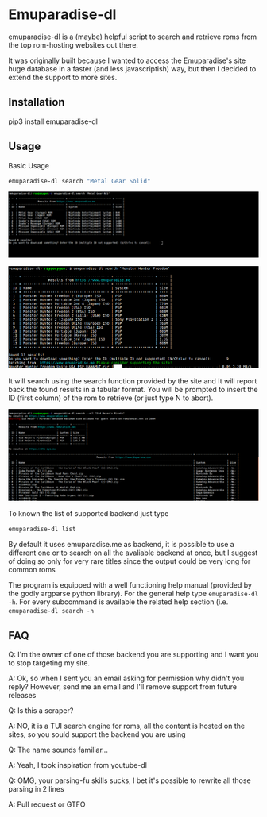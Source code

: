 # Emuparadise-dl

emuparadise-dl is a (maybe) helpful script to search and retrieve roms from the top rom-hosting websites out there.

It was originally built because I wanted to access the Emuparadise's site huge database in a faster (and less javascriptish) way, but then I decided to extend the support to more sites. 

## Installation

pip3 install emuparadise-dl

## Usage

Basic Usage

```bash
emuparadise-dl search "Metal Gear Solid"
```

![](screenshots/simple_search.png)

![](screenshots/simple_search_with_retrieve.png)

It will search using the search function provided by the site and It will report back the found results in a tabular format. You will be prompted to insert the ID (first column) of the rom to retrieve (or just type N to abort).

![](screenshots/all_search.png)

To known the list of supported backend just type

```bash
emuparadise-dl list
```

By default it uses emuparadise.me as backend, it is possible to use a different one or to search on all the avaliable backend at once, but I suggest of doing so only for very rare titles since the output could be very long for common roms 

The program is equipped with a well functioning help manual (provided by the godly argparse python library).
For the general help type ```emuparadise-dl -h```. 
For every subcommand is available the related help section (i.e. ```emuparadise-dl search -h```

## FAQ

Q: I'm the owner of one of those backend you are supporting and I want you to stop targeting my site.

A: Ok, so when I sent you an email asking for permission why didn't you reply? However, send me an email and I'll remove support from future releases

Q: Is this a scraper?

A: NO, it is a TUI search engine for roms, all the content is hosted on the sites, so you sould support the backend you are using

Q: The name sounds familiar...

A: Yeah, I took inspiration from youtube-dl

Q: OMG, your parsing-fu skills sucks, I bet it's possible to rewrite all those parsing in 2 lines

A: Pull request or GTFO
